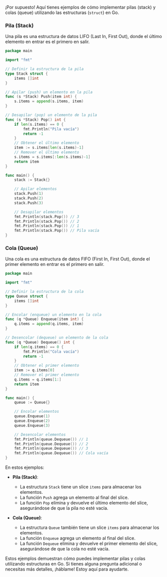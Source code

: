¡Por supuesto! Aquí tienes ejemplos de cómo implementar pilas (stack) y colas (queue) utilizando las estructuras (`struct`) en Go.

### Pila (Stack)

Una pila es una estructura de datos LIFO (Last In, First Out), donde el último elemento en entrar es el primero en salir.

```go
package main

import "fmt"

// Definir la estructura de la pila
type Stack struct {
    items []int
}

// Apilar (push) un elemento en la pila
func (s *Stack) Push(item int) {
    s.items = append(s.items, item)
}

// Desapilar (pop) un elemento de la pila
func (s *Stack) Pop() int {
    if len(s.items) == 0 {
        fmt.Println("Pila vacía")
        return -1
    }
    // Obtener el último elemento
    item := s.items[len(s.items)-1]
    // Remover el último elemento
    s.items = s.items[:len(s.items)-1]
    return item
}

func main() {
    stack := Stack{}

    // Apilar elementos
    stack.Push(1)
    stack.Push(2)
    stack.Push(3)

    // Desapilar elementos
    fmt.Println(stack.Pop()) // 3
    fmt.Println(stack.Pop()) // 2
    fmt.Println(stack.Pop()) // 1
    fmt.Println(stack.Pop()) // Pila vacía
}
```

### Cola (Queue)

Una cola es una estructura de datos FIFO (First In, First Out), donde el primer elemento en entrar es el primero en salir.

```go
package main

import "fmt"

// Definir la estructura de la cola
type Queue struct {
    items []int
}

// Encolar (enqueue) un elemento en la cola
func (q *Queue) Enqueue(item int) {
    q.items = append(q.items, item)
}

// Desencolar (dequeue) un elemento de la cola
func (q *Queue) Dequeue() int {
    if len(q.items) == 0 {
        fmt.Println("Cola vacía")
        return -1
    }
    // Obtener el primer elemento
    item := q.items[0]
    // Remover el primer elemento
    q.items = q.items[1:]
    return item
}

func main() {
    queue := Queue{}

    // Encolar elementos
    queue.Enqueue(1)
    queue.Enqueue(2)
    queue.Enqueue(3)

    // Desencolar elementos
    fmt.Println(queue.Dequeue()) // 1
    fmt.Println(queue.Dequeue()) // 2
    fmt.Println(queue.Dequeue()) // 3
    fmt.Println(queue.Dequeue()) // Cola vacía
}
```

En estos ejemplos:

- **Pila (Stack)**:
  - La estructura `Stack` tiene un slice `items` para almacenar los elementos.
  - La función `Push` agrega un elemento al final del slice.
  - La función `Pop` elimina y devuelve el último elemento del slice, asegurándose de que la pila no esté vacía.

- **Cola (Queue)**:
  - La estructura `Queue` también tiene un slice `items` para almacenar los elementos.
  - La función `Enqueue` agrega un elemento al final del slice.
  - La función `Dequeue` elimina y devuelve el primer elemento del slice, asegurándose de que la cola no esté vacía.

Estos ejemplos demuestran cómo puedes implementar pilas y colas utilizando estructuras en Go. Si tienes alguna pregunta adicional o necesitas más detalles, ¡háblame! Estoy aquí para ayudarte.
